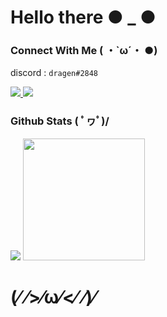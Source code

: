# Hello there ● _ ●

### Connect With Me ( ・`ω´・ ●)
discord : `dragen#2848`

<a href="https://www.facebook.com/bimin.koju.57472/">
  <img src="https://img.shields.io/badge/Facebook-%231877F2.svg?style=for-the-badge&logo=Facebook&logoColor=white">
</a>
<a href="https://www.instagram.com/bimin_7/">
  <img src="https://img.shields.io/badge/bimin-%23E4405F.svg?style=for-the-badge&logo=Instagram&logoColor=white">
</a>

### Github Stats \( ﾟヮﾟ)/

<img src="https://github-readme-stats.vercel.app/api?username=biminkoju&theme=radical&show_icons=true"> <img src="https://github-readme-stats.vercel.app/api/top-langs/?username=biminkoju&langs_count=3&theme=radical&show_icons=true%22" height=195 >

# (⁄ ⁄>⁄ω⁄<⁄ ⁄)⁄
